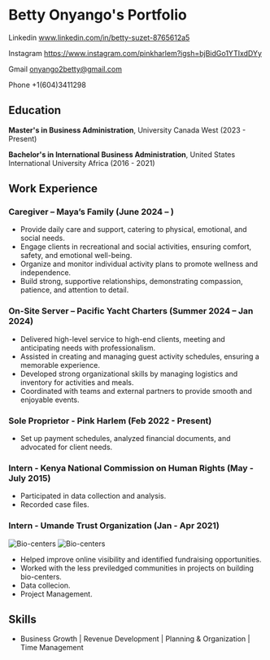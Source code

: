# Betty Onyango's Portfolio
  
  Linkedin
   www.linkedin.com/in/betty-suzet-8765612a5
   
   Instagram
   https://www.instagram.com/pinkharlem?igsh=bjBidGo1YTIxdDYy
   
   Gmail
   onyango2betty@gmail.com
   
 Phone
   +1(604)3411298
   
## Education
**Master's in Business Administration**, University Canada West (2023 - Present)

**Bachelor's in International Business Administration**, United States International University Africa (2016 - 2021)

## Work Experience
### Caregiver – Maya’s Family (June 2024 – )
- Provide daily care and support, catering to physical, emotional, and social needs.
- Engage clients in recreational and social activities, ensuring comfort, safety, and emotional well-being.
- Organize and monitor individual activity plans to promote wellness and independence.
- Build strong, supportive relationships, demonstrating compassion, patience, and attention to detail.

### On-Site Server – Pacific Yacht Charters (Summer 2024 – Jan 2024)
- Delivered high-level service to high-end clients, meeting and anticipating needs with professionalism.
- Assisted in creating and managing guest activity schedules, ensuring a memorable experience.
- Developed strong organizational skills by managing logistics and inventory for activities and meals.
- Coordinated with teams and external partners to provide smooth and enjoyable events.
### Sole Proprietor - Pink Harlem (Feb 2022 - Present)
- Set up payment schedules, analyzed financial documents, and advocated for client needs.

### Intern - Kenya National Commission on Human Rights (May - July 2015)
- Participated in data collection and analysis.
- Recorded case files.

### Intern - Umande Trust Organization (Jan - Apr 2021)
![Bio-centers](https://github.com/Betty-coded/portfolio/blob/main/Umande%20Project1.jpg?raw=true)
![Bio-centers](https://github.com/Betty-coded/portfolio/blob/main/Umande%20Project%202.jpg?raw=true)

- Helped improve online visibility and identified fundraising opportunities.
- Worked with the less previledged communities in projects on building bio-centers.
- Data collecion.
- Project Management. 

## Skills
- Business Growth | Revenue Development | Planning & Organization | Time Management
